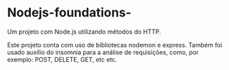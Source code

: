 # Nodejs-foundations-
Um projeto com Node.js utilizando métodos do HTTP.

Este projeto conta com uso de bibliotecas nodemon e express. Também foi usado auxílio do insomnia para a análise de requisições, como, por exemplo: POST, DELETE, GET, etc etc. 
